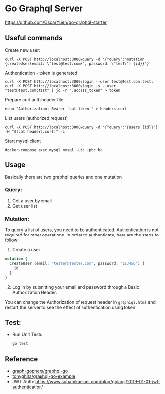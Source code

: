 # Go Graphql Server

https://github.com/OscarYuen/go-graphql-starter

## Useful commands

Create new user:
```
curl -X POST http://localhost:3000/query -d '{"query":"mutation {createUser(email: \"test@test.com\", password: \"test\") {id}}"}'
```

Authentication - token is generated:
```
curl -X POST http://localhost:3000/login --user test@test.com:test:
curl -X POST http://localhost:3000/login -s --user "test@test.com:test" | jq -r ".access_token" > token
```

Prepare curl auth header file
```
echo "Authorization: Bearer `cat token`" > headers.curl
```

List users (authorized request)
```
curl -X POST http://localhost:3000/query -d '{"query":"{users {id}}"}' -H "$(cat headers.curl)" -i
```

Start mysql client:
```
docker-compose exec mysql mysql -ubc -pbc bc
```

## Usage

Basically there are two graphql queries and one mutation

### Query:

1. Get a user by email
2. Get user list

### Mutation:

To query a list of users, you need to be authenticated.
Authentication is not required for other operations.
In order to authenticate, here are the steps to follow:

1. Create a user

```graphql
mutation {
  createUser (email: "tester@tester.com", password: "123456") {
    id
  }
}
```

2. Log in by submitting your email and password through a Basic Authorization
   Header.

You can change the Authorization of request header in `graphiql.html` and
restart the server to see the effect of authentication using token

## Test:

- Run Unit Tests
    ```
    go test
    ```

## Reference

- [graph-gophers/graphql-go](https://github.com/graph-gophers/graphql-go)
- [tonyghita/graphql-go-example](https://github.com/tonyghita/graphql-go-example)
- JWT Auth: https://www.sohamkamani.com/blog/golang/2019-01-01-jwt-authentication/

